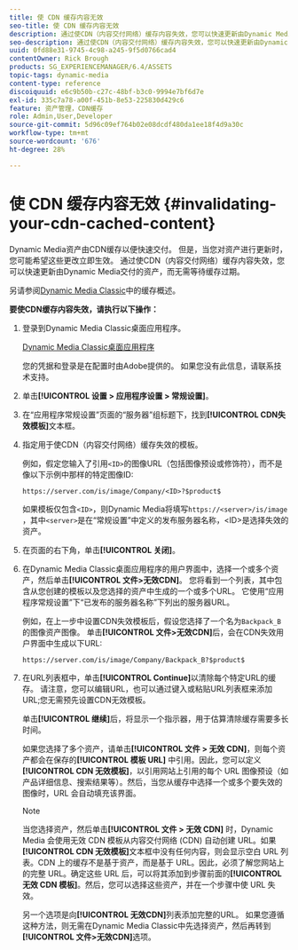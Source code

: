 ```yaml
---
title: 使 CDN 缓存内容无效
seo-title: 使 CDN 缓存内容无效
description: 通过使CDN（内容交付网络）缓存内容失效，您可以快速更新由Dynamic Media交付的资产，而无需等待缓存过期。
seo-description: 通过使CDN（内容交付网络）缓存内容失效，您可以快速更新由Dynamic Media交付的资产，而无需等待缓存过期。
uuid: 0fd88e31-9745-4c98-a245-9f5d0766cad4
contentOwner: Rick Brough
products: SG_EXPERIENCEMANAGER/6.4/ASSETS
topic-tags: dynamic-media
content-type: reference
discoiquuid: e6c9b50b-c27c-48bf-b3c0-9994e7bf6d7e
exl-id: 335c7a78-a00f-451b-8e53-225830d429c6
feature: 资产管理，CDN缓存
role: Admin,User,Developer
source-git-commit: 5d96c09ef764b02e08dcdf480da1ee18f4d9a30c
workflow-type: tm+mt
source-wordcount: '676'
ht-degree: 28%

---
```


# 使 CDN 缓存内容无效 {#invalidating-your-cdn-cached-content}

Dynamic Media资产由CDN缓存以便快速交付。 但是，当您对资产进行更新时，您可能希望这些更改立即生效。 通过使CDN（内容交付网络）缓存内容失效，您可以快速更新由Dynamic Media交付的资产，而无需等待缓存过期。

另请参阅[Dynamic Media Classic](https://helpx.adobe.com/experience-manager/scene7/kb/base/caching-questions/scene7-caching-overview.html)中的缓存概述。

**要使CDN缓存内容失效，请执行以下操作：**

1. 登录到Dynamic Media Classic桌面应用程序。

   [Dynamic Media Classic桌面应用程序](https://experienceleague.adobe.com/docs/dynamic-media-classic/using/intro/dynamic-media-classic-desktop-app.html?lang=en#system-requirements-dmc-app)

   您的凭据和登录是在配置时由Adobe提供的。 如果您没有此信息，请联系技术支持。

1. 单击&#x200B;**[!UICONTROL 设置 > 应用程序设置 > 常规设置]**。
1. 在“应用程序常规设置”页面的“服务器”组标题下，找到&#x200B;**[!UICONTROL CDN失效模板]**&#x200B;文本框。

1. 指定用于使CDN（内容交付网络）缓存失效的模板。

   例如，假定您输入了引用`<ID>`的图像URL（包括图像预设或修饰符），而不是像以下示例中那样的特定图像ID:

   `https://server.com/is/image/Company/<ID>?$product$`

   如果模板仅包含`<ID>`，则Dynamic Media将填写`https://<server>/is/image` ，其中`<server>`是在“常规设置”中定义的发布服务器名称，&lt;ID>是选择失效的资产。

1. 在页面的右下角，单击&#x200B;**[!UICONTROL 关闭]**。
1. 在Dynamic Media Classic桌面应用程序的用户界面中，选择一个或多个资产，然后单击&#x200B;**[!UICONTROL 文件>无效CDN]**。 您将看到一个列表，其中包含从您创建的模板以及您选择的资产中生成的一个或多个URL。 它使用“应用程序常规设置”下“已发布的服务器名称”下列出的服务器URL。

   例如，在上一步中设置CDN失效模板后，假设您选择了一个名为`Backpack_B`的图像资产图像。 单击&#x200B;**[!UICONTROL 文件>无效CDN]**&#x200B;后，会在CDN失效用户界面中生成以下URL:

   `https://server.com/is/image/Company/Backpack_B?$product$`

1. 在URL列表框中，单击&#x200B;**[!UICONTROL Continue]**&#x200B;以清除每个特定URL的缓存。 请注意，您可以编辑URL，也可以通过键入或粘贴URL列表框来添加URL;您无需预先设置CDN无效模板。

   单击&#x200B;**[!UICONTROL 继续]**&#x200B;后，将显示一个指示器，用于估算清除缓存需要多长时间。

   如果您选择了多个资产，请单击&#x200B;**[!UICONTROL 文件 > 无效 CDN]**，则每个资产都会在保存的&#x200B;**[!UICONTROL 模板 URL]** 中引用。因此，您可以定义 **[!UICONTROL CDN 无效模板]**，以引用网站上引用的每个 URL 图像预设（如产品详细信息、搜索结果等）。然后，当您从缓存中选择一个或多个要失效的图像时，URL 会自动填充该界面。

   >[!NOTE]
   >
   >当您选择资产，然后单击&#x200B;**[!UICONTROL 文件 > 无效 CDN]** 时，Dynamic Media 会使用无效 CDN 模板从内容交付网络 (CDN) 自动创建 URL。如果 **[!UICONTROL CDN 无效模板]**&#x200B;文本框中没有任何内容，则会显示空白 URL 列表。CDN 上的缓存不是基于资产，而是基于 URL。因此，必须了解您网站上的完整 URL。确定这些 URL 后，可以将其添加到步骤前面的&#x200B;**[!UICONTROL 无效 CDN 模板]**。然后，您可以选择这些资产，并在一个步骤中使 URL 失效。
   >
   >另一个选项是向&#x200B;**[!UICONTROL 无效CDN]**&#x200B;列表添加完整的URL。 如果您遵循这种方法，则无需在Dynamic Media Classic中先选择资产，然后再转到&#x200B;**[!UICONTROL 文件>无效CDN]**&#x200B;选项。
